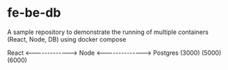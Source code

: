 # fe-be-db
A sample repository to demonstrate the running of multiple containers (React, Node, DB) using docker compose

React   <-------------> Node <--------------> Postgres
(3000)                 (5000)                 (6000)
